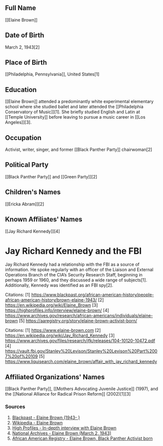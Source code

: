 ## Full Name
[[Elaine Brown]]

## Date of Birth
March 2, 1943[2]

## Place of Birth
[[Philadelphia, Pennsylvania]], United States[1]

## Education
[[Elaine Brown]] attended a predominantly white experimental elementary school where she studied ballet and later attended the [[Philadelphia Conservatory of Music]][1]. She briefly studied English and Latin at [[Temple University]] before leaving to pursue a music career in [[Los Angeles]][3].

## Occupation
Activist, writer, singer, and former [[Black Panther Party]] chairwoman[2]

## Political Party
[[Black Panther Party]] and [[Green Party]][2]

## Children's Names
[[Ericka Abram]][2]

## Known Affiliates' Names
[[Jay Richard Kennedy]][4]

# Jay Richard Kennedy and the FBI 
Jay Richard Kennedy had a relationship with the FBI as a source of information. He spoke regularly with an officer of the Liaison and External Operations Branch of the CIA’s Security Research Staff, beginning in perhaps 1959 or 1960, and they discussed a wide range of subjects[1]. Additionally, Kennedy was identified as an FBI spy[2].


Citations:
[1] https://www.blackpast.org/african-american-history/people-african-american-history/brown-elaine-1943/
[2] https://en.wikipedia.org/wiki/Elaine_Brown
[3] https://highprofiles.info/interview/elaine-brown/
[4] https://www.archives.gov/research/african-americans/individuals/elaine-brown
[5] https://aaregistry.org/story/elaine-brown-activist-born/

Citations:
[1] https://www.elaine-brown.com
[2] https://en.wikipedia.org/wiki/Jay_Richard_Kennedy
[3] https://www.archives.gov/files/research/jfk/releases/104-10120-10472.pdf
[4] https://vault.fbi.gov/Stanley%20Levison/Stanley%20Levison%20Part%2007%20of%20109
[5] https://www.liquisearch.com/elaine_brown/affair_with_jay_richard_kennedy


## Affiliated Organizations' Names
[[Black Panther Party]], [[Mothers Advocating Juvenile Justice]] (1997), and the [[National Alliance for Radical Prison Reform]] (2002)[1][3]

### Sources
1. [Blackpast - Elaine Brown (1943- )](1)
2. [Wikipedia - Elaine Brown](2)
3. [High Profiles - In-depth interview with Elaine Brown](3)
4. [National Archives - Elaine Brown (March 2, 1943)](4)
5. [African American Registry - Elaine Brown, Black Panther Activist born](5)
